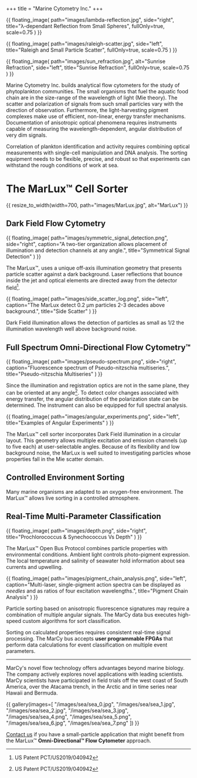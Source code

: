 +++
title = "Marine Cytometry Inc."
+++

{{ floating_image(
path="images/lambda-reflection.jpg",
side="right",
title="&lambda;-dependant Reflection from Small Spheres",
fullOnly=true,
scale=0.75
) }}

{{ floating_image(
path="images/raleigh-scatter.jpg",
side="left",
title="Raleigh and Small Particle Scatter",
fullOnly=true,
scale=0.75
) }}

{{ floating_image(
path="images/sun_refraction.jpg",
alt="Sunrise Refraction",
side="left",
title="Sunrise Refraction",
fullOnly=true,
scale=0.75
) }}

Marine Cytometry Inc. builds analytical flow cytometers for the study of phytoplankton communities.
The small organisms that fuel the aquatic food chain are in the size-range of the wavelength of light (Mie theory).
The scatter and polarization of signals from such small particles vary with the direction of observation.
Furthermore, the light-harvesting pigment complexes make use of efficient, non-linear, energy transfer mechanisms.
Documentation of anisotropic optical phenomena requires instruments capable of measuring the wavelength-dependent,
angular distribution of very dim signals.

Correlation of plankton identification and activity requires combining optical measurements with single-cell
manipulation and DNA analysis.
The sorting equipment needs to be flexible, precise, and robust so that experiments can withstand the rough conditions
of work at sea.

# The MarLux&trade; Cell Sorter

{{ resize_to_width(width=700, path="images/MarLux.jpg", alt="MarLux") }}

## Dark Field Flow Cytometry

{{ floating_image(
path="images/symmetric_signal_detection.png",
side="right",
caption="A two-tier organization allows placement of illumination and detection channels at any angle.",
title="Symmetrical Signal Detection"
) }}

The MarLux&trade;, uses a unique off-axis illumination geometry that presents particle scatter against a dark
background.
Laser reflections that bounce inside the jet and optical elements are directed away from the detector field[^1].

{{ floating_image(
path="images/side_scatter_log.png",
side="left",
caption="The MarLux detect 0.2 &micro;m particles 2-3 decades above background.",
title="Side Scatter"
) }}

Dark Field illumination allows the detection of particles as small as 1/2 the illumination wavelength
well above background noise.

## Full Spectrum Omni-Directional Flow Cytometry&trade;

{{ floating_image(
path="images/pseudo-spectrum.png",
side="right",
caption="Fluorescence spectrum of Pseudo-nitzschia multiseries.",
title="Pseudo-nitzschia Multiseries"
) }}

Since the illumination and registration optics are not in the same plane, they can be oriented at any angle[^1].
To detect color changes associated with energy transfer, the angular distribution of the polarization state
can be determined.
The instrument can also be equipped for full spectral analysis.

{{ floating_image(
path="images/angular_experiments.png",
side="left",
title="Examples of Angular Experiments"
) }}

The MarLux™ cell sorter incorporates Dark Field illumination in a circular layout.
This geometry allows multiple excitation and emission channels (up to five each) at user-selectable angles.
Because of its flexibility and low background noise, the MarLux is well suited to investigating particles whose
properties fall in the Mie scatter domain.

## Controlled Environment Sorting

Many marine organisms are adapted to an oxygen-free environment.
The MarLux&trade; allows live sorting in a controlled atmosphere.

## Real-Time Multi-Parameter Classification

{{ floating_image(
path="images/depth.png",
side="right",
title="Prochlorococcus & Synechococcus Vs Depth"
) }}

The MarLux™ Open Bus Protocol combines particle properties with environmental conditions.
Ambient light controls photo-pigment expression.
The local temperature and salinity of seawater hold information about sea currents and upwelling.

{{ floating_image(
path="images/pigment_chain_analysis.png",
side="left",
caption="Multi-laser, single-pigment action spectra can be displayed as _needles_ and as ratios of four excitation
wavelengths.",
title="Pigment Chain Analysis"
) }}

Particle sorting based on anisotropic fluorescence signatures may require a combination of multiple angular signals.
The MarCy data bus executes high-speed custom algorithms for sort classification.

Sorting on calculated properties requires consistent real-time signal processing.
The MarCy bus accepts __user programmable FPGAs__ that perform data calculations for event classification on multiple
event parameters.

---

MarCy's novel flow technology offers advantages beyond marine biology.
The company actively explores novel applications with leading scientists.
MarCy scientists have participated in field trials off the west coast of South America, over the Atacama trench,
in the Arctic and in time series near Hawaii and Bermuda.

{{ gallery(images=[
"/images/sea/sea_0.jpg",
"/images/sea/sea_1.jpg",
"/images/sea/sea_2.jpg",
"/images/sea/sea_3.jpg",
"/images/sea/sea_4.png",
"/images/sea/sea_5.png",
"/images/sea/sea_6.jpg",
"/images/sea/sea_7.png"
]) }}

[Contact us](@/contact.md) if you have a small-particle application that might benefit from the
MarLux&trade; __Omni-Directional&trade; Flow Cytometer__ approach.

[^1]: US Patent PCT/US2019/040942

<script>
function adjustSideImagePositions() {
console.log("resize");
    const sections = document.querySelectorAll('.first-entry.home-info');
    sections.forEach(body => {
        const leftImages = body.querySelectorAll('.side-image.left-image');
        const rightImages = body.querySelectorAll('.side-image.right-image');
    
        positionImages(leftImages);
        positionImages(rightImages);
    });
}

function positionImages(images) {
    let maxBottom = 0;

    images.forEach(image => {
        if (window.innerWidth < 1500) {
            image.style.marginTop = "";
            return;
        }
        const entryRect = image.getBoundingClientRect();
        const scrollTop = window.pageYOffset || document.documentElement.scrollTop;
        let currentTop = entryRect.top + scrollTop;
        let newTop = currentTop;
        console.log("Max: ", maxBottom, " Current: ", newTop);
        if (currentTop < maxBottom) {
            console.log("Pushing to bottom");
            newTop = maxBottom;
            image.style.marginTop = (newTop - currentTop) + 'px';
        }

        maxBottom = newTop + entryRect.height;
    });
}

window.addEventListener('load', adjustSideImagePositions);
window.addEventListener('resize', () => {
    // Simple debounce
    clearTimeout(window.resizeAdjustTimer);
    window.resizeAdjustTimer = setTimeout(adjustSideImagePositions, 250);
});
</script>